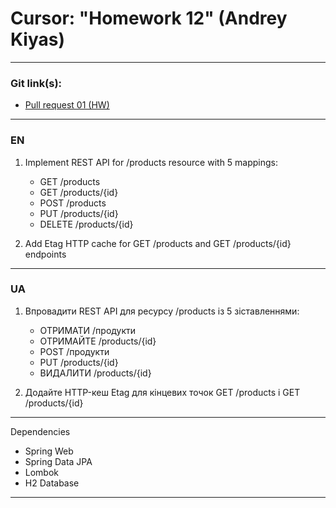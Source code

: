 # Cursor: "Homework 12" (Andrey Kiyas)
___
### Git link(s):
- [Pull request 01 (HW)](https://github.com/andrey-kiyas/CursorHomeWorks12/pull/1)
___
### EN
1) Implement REST API for /products resource with 5 mappings:
   - GET /products
   - GET /products/{id}
   - POST /products
   - PUT /products/{id}
   - DELETE /products/{id}

2) Add Etag HTTP cache for GET /products and GET /products/{id} endpoints
___
### UA
1) Впровадити REST API для ресурсу /products із 5 зіставленнями:
   - ОТРИМАТИ /продукти
   - ОТРИМАЙТЕ /products/{id}
   - POST /продукти
   - PUT /products/{id}
   - ВИДАЛИТИ /products/{id}

2) Додайте HTTP-кеш Etag для кінцевих точок GET /products і GET /products/{id}
---
Dependencies
- Spring Web
- Spring Data JPA
- Lombok
- H2 Database
---